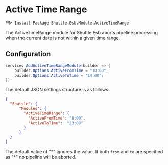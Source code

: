 # Active Time Range

```
PM> Install-Package Shuttle.Esb.Module.ActiveTimeRange
```

The ActiveTimeRange module for Shuttle.Esb aborts pipeline processing when the current date is not within a given time range.

## Configuration

```c#
services.AddActiveTimeRangeModule(builder => {
	builder.Options.ActiveFromTime = "10:00";
	builder.Options.ActiveToTime = "14:00";
});
```

The default JSON settings structure is as follows:

```json
{
  "Shuttle": {
      "Modules": {
        "ActiveTimeRange": {
          "ActiveFromTime": "8:00",
          "ActiveToTime":  "23:00" 
        }
      }
  }
}
```

The default value of "\*" ignores the value.  If both `from` and `to` are specified as "\*" no pipeline will be aborted.